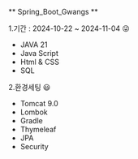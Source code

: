 ** Spring_Boot_Gwangs **

1.기간 : 2024-10-22 ~ 2024-11-04 😜

- JAVA 21
- Java Script
- Html & CSS
- SQL

2.환경세팅 😃
- Tomcat 9.0
- Lombok
- Gradle
- Thymeleaf
- JPA
- Security
